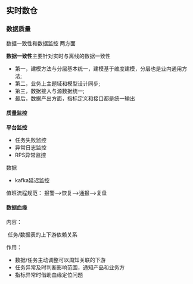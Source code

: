 ## 实时数仓



### 数据质量

数据一致性和数据监控 两方面

**数据一致性**主要针对实时与离线的数据一致性

- 第一，建模方法与分层基本统一，建模基于维度建模，分层也是业内通用方法;
- 第二，业务上主题域和模型设计同步;
- 第三，数据接入与源数据统一;
- 最后，数据产出方面，指标定义和接口都是统一输出

#### 质量监控

**平台监控**

- 任务失败监控
- 异常日志监控
- RPS异常监控

数据

- kafka延迟监控

值班流程规范： 报警-->恢复-->通报—>复盘



#### 数据血缘

内容：

​	任务/数据表的上下游依赖关系

作用：

- 数据/任务主动调整可以周知关联的下游
- 任务异常及时判断影响范围，通知产品和业务方
- 指标异常时借助血缘定位问题

